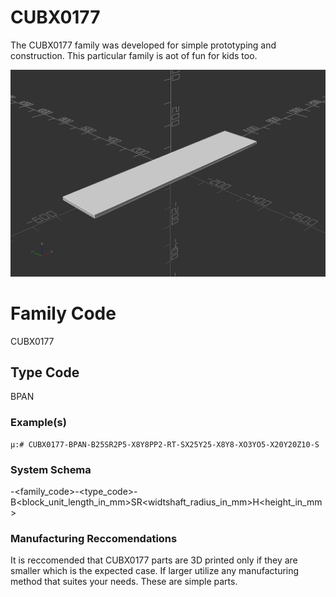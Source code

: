 # CUBX0177
The CUBX0177 family was developed for simple prototyping and construction. This particular family is aot of fun for kids too.

![Alt Text](resources/CUBX0006-BLK-L1000W200H15.png)





# Family Code
CUBX0177

## Type Code
BPAN

### Example(s)

    μ:# CUBX0177-BPAN-B25SR2P5-X8Y8PP2-RT-SX25Y25-X8Y8-XO3YO5-X20Y20Z10-S

### System Schema
<namespace>-<family_code>-<type_code>-B<block_unit_length_in_mm>SR<widtshaft_radius_in_mm>H<height_in_mm>

### Manufacturing Reccomendations
It is reccomended that CUBX0177 parts are 3D printed only if they are smaller which is the expected case. If larger utilize any manufacturing method that suites your needs. These are simple parts.
